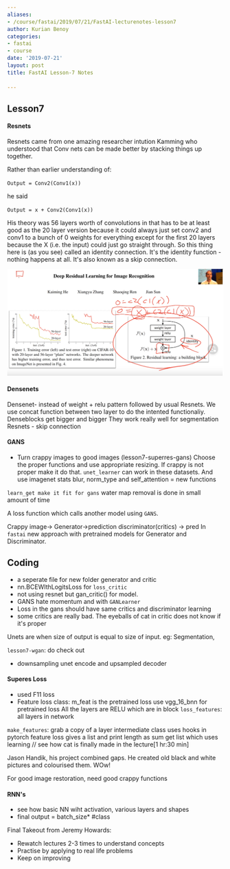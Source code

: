 ```yaml
---
aliases:
- /course/fastai/2019/07/21/FastAI-lecturenotes-lesson7
author: Kurian Benoy
categories:
- fastai
- course
date: '2019-07-21'
layout: post
title: FastAI Lesson-7 Notes

---
```


## Lesson7

#### Resnets

Resnets came from one amazing researcher intution Kamming who understood that
Conv nets can be made better by stacking things up together.

Rather than earlier understanding of:

`Output = Conv2(Conv1(x))`

he said

`Output = x + Conv2(Conv1(x)) `

His theory was 56 layers worth of convolutions in that has to be at least good as the 20 layer version because it could always just set conv2 and conv1 to a bunch of 0 weights for everything except for the first 20 layers because the X (i.e. the input) could just go straight through. So this thing here is (as you see) called an identity connection. It's the identity function - nothing happens at all. It's also known as a skip connection.

![alt text](/posts/images/resnet.png)


#### Densenets

Densenet- instead of weight + relu pattern followed by usual Resnets.
We use concat function between two layer to do the intented functionaliy.
Denseblocks get bigger and bigger
They work really well for segmentation
Resnets - skip connection

#### GANS

- Turn crappy images to good images (lesson7-superres-gans)
Choose the proper functions and use appropriate resizing. If crappy is not proper
make it do that.
`unet_learner` can work in these datasets. And use imagenet stats
blur, norm_type and self_attention = new functions

`learn_get make it fit for gans`
water map removal is done in small amount of time

A loss function which calls another model using `GANS`.

Crappy image-> Generator->prediction
discriminator(critics) -> pred
In `fastai` new approach with pretrained models for Generator and Discriminator.

## Coding

- a seperate file for new folder generator and critic
- nn.BCEWIthLogitsLoss for `loss_critic`
- not using resnet but gan_critic() for model.
- GANS hate momentum and with `GANLearner`
- Loss in the  gans should have same critics and discriminator learning
- some critics are really bad. The eyeballs of cat in critic does not know if
it's proper

Unets are when size of output is equal to size of input.
eg: Segmentation,

`lesson7-wgan`: do check out
- downsampling unet encode and upsampled decoder

#### Superes Loss

- used F11 loss
- Feature loss class:
m_feat is the pretrained loss
use vgg_16_bnn for pretrained loss
All the layers are RELU which are in block
`loss_features`: all layers in network

`make_features`: grab a copy of a layer
intermediate class uses hooks in pytorch
feature loss gives a list and print length as sum
get list which uses learning
// see how cat is finally made in the lecture[1 hr:30 min]

Jason Handik, his project combined gaps. He created old black and white pictures and colourised them. WOw!

For good image restoration, need good crappy functions

#### RNN's

- see how basic NN wiht activation, various layers and shapes
- final output = batch_size* #class

Final Takeout from Jeremy Howards:

- Rewatch lectures 2-3 times to understand concepts
- Practise by applying to real life problems
- Keep on improving



